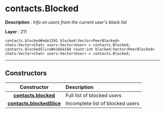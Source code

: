 # contacts.Blocked

**Description** : *Info on users from the current user&#039;s black list*

**Layer** : 211

```tl
contacts.blocked#ade1591 blocked:Vector<PeerBlocked> chats:Vector<Chat> users:Vector<User> = contacts.Blocked;
contacts.blockedSlice#e1664194 count:int blocked:Vector<PeerBlocked> chats:Vector<Chat> users:Vector<User> = contacts.Blocked;
```

---

## Constructors

| Constructor | Description |
| :---: | :--- |
| [**contacts.blocked**](constructor/contacts.blocked) | Full list of blocked users |
| [**contacts.blockedSlice**](constructor/contacts.blockedSlice) | Incomplete list of blocked users |